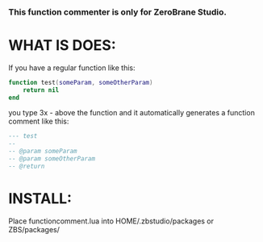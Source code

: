 ### This function commenter is only for ZeroBrane Studio.

# WHAT IS DOES:
If you have a regular function like this:

```lua
function test(someParam, someOtherParam)
	return nil
end
```

you type 3x - above the function and it automatically generates a function comment like this:

```lua
--- test 
-- 
-- @param someParam
-- @param someOtherParam
-- @return 
```

# INSTALL:
Place functioncomment.lua into HOME/.zbstudio/packages or ZBS/packages/
